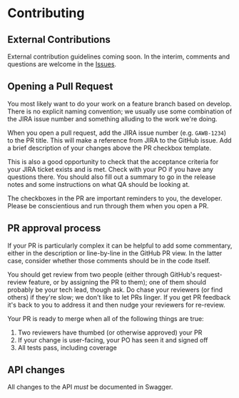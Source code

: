 # Contributing

## External Contributions
External contribution guidelines coming soon. In the interim, comments and questions are welcome in the [Issues](https://github.com/DataBiosphere/leonardo/issues).

## Opening a Pull Request

You most likely want to do your work on a feature branch based on develop. There is no explicit naming convention; we usually use some combination of the JIRA issue number and something alluding to the work we're doing.

When you open a pull request, add the JIRA issue number (e.g. `GAWB-1234`) to the PR title. This will make a reference from JIRA to the GitHub issue. Add a brief description of your changes above the PR checkbox template.

This is also a good opportunity to check that the acceptance criteria for your JIRA ticket exists and is met. Check with your PO if you have any questions there. You should also fill out a summary to go in the release notes and some instructions on what QA should be looking at.

The checkboxes in the PR are important reminders to you, the developer. Please be conscientious and run through them when you open a PR.

## PR approval process

If your PR is particularly complex it can be helpful to add some commentary, either in the description or line-by-line in the GitHub PR view. In the latter case, consider whether those comments should be in the code itself.

You should get review from two people (either through GitHub's request-review feature, or by assigning the PR to them); one of them should probably be your tech lead, though ask. Do chase your reviewers (or find others) if they're slow; we don't like to let PRs linger. If you get PR feedback it's back to you to address it and then nudge your reviewers for re-review.

Your PR is ready to merge when all of the following things are true:

1. Two reviewers have thumbed (or otherwise approved) your PR
2. If your change is user-facing, your PO has seen it and signed off
3. All tests pass, including coverage

## API changes

All changes to the API _must_ be documented in Swagger.
